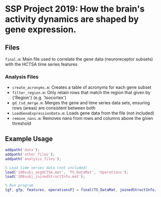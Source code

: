 # SSP Project 2019: How the brain's activity dynamics are shaped by gene expression.

## Files

`final.m`: Main file used to correlate the gene data (neuroreceptor subsets) with the HCTSA time series features

### Analysis Files

- `create_acronyms.m`: Creates a table of acronyms for each gene subset
- `filter_region.m`: Only retain rows that match the region that given by {'Region'} (e.g. 'Isocortex')
- `gd_tsd_merge.m`: Merges the gene and time series data sets, ensuring rows (areas) are consistent between both
- `LoadGeneExpressionData.m`: Loads gene data from the file (not included)
- `remove_nans.m`: Removes nans from rows and columns above the given threshold

## Example Usage

```Matlab
addpath('data');
addpath('other_files');
addpath('analysis_files');

% Load time series data (not included)
load('100subj_avgHCTSA.mat', 'TS_DataMat', 'Operations');
load('100subj_joinedStructInfo.mat');

% Run program
[gf, gfp, features, operationsF] = final(TS_DataMat, joinedStructInfo, [2, 4, 6, 8, 9, 12, 14], 0.15, {'Isocortex'}, Operations, false);
```

